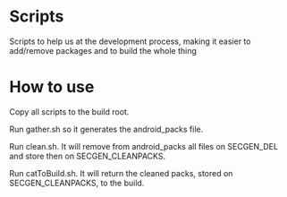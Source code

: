 # Scripts
Scripts to help us at the development process, making it easier to add/remove packages and to build the whole thing

# How to use

Copy all scripts to the build root.

Run gather.sh so it generates the android_packs file.

Run clean.sh. It will remove from android_packs all files on SECGEN_DEL and store then on SECGEN_CLEANPACKS.

Run catToBuild.sh. It will return the cleaned packs, stored on SECGEN_CLEANPACKS, to the build.
